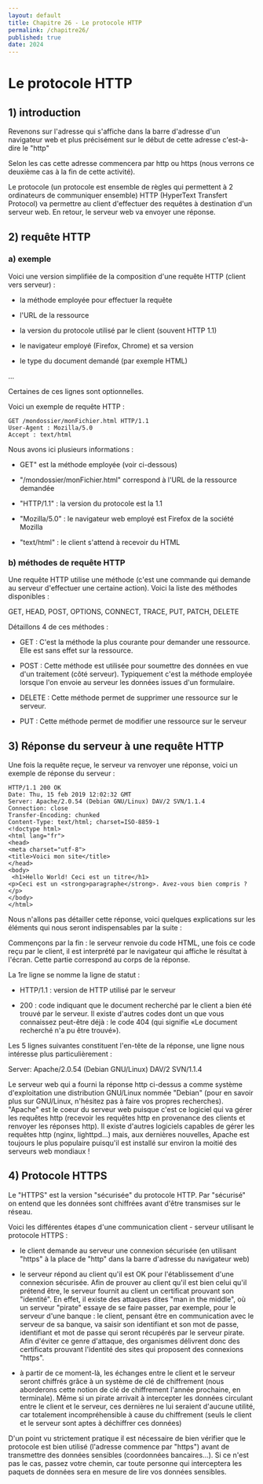 ```yaml
---
layout: default
title: Chapitre 26 - Le protocole HTTP
permalink: /chapitre26/
published: true
date: 2024
---
```


# Le protocole HTTP

## 1) introduction

Revenons sur l'adresse qui s'affiche dans la barre d'adresse d'un navigateur web et plus précisément sur le début de cette adresse c'est-à-dire le "http"

Selon les cas cette adresse commencera par http ou https (nous verrons ce deuxième cas à la fin de cette activité).

Le protocole (un protocole est ensemble de règles qui permettent à 2 ordinateurs de communiquer ensemble) HTTP (HyperText Transfert Protocol) va permettre au client d'effectuer des requêtes à destination d'un serveur web. En retour, le serveur web va envoyer une réponse.

## 2) requête HTTP

### a) exemple 

Voici une version simplifiée de la composition d'une requête HTTP (client vers serveur) :

- la méthode employée pour effectuer la requête

- l'URL de la ressource

- la version du protocole utilisé par le client (souvent HTTP 1.1)

- le navigateur employé (Firefox, Chrome) et sa version

- le type du document demandé (par exemple HTML)

...

Certaines de ces lignes sont optionnelles.

Voici un exemple de requête HTTP :

```
GET /mondossier/monFichier.html HTTP/1.1
User-Agent : Mozilla/5.0
Accept : text/html
```

Nous avons ici plusieurs informations :

- GET" est la méthode employée (voir ci-dessous)

- "/mondossier/monFichier.html" correspond à l'URL de la ressource demandée

- "HTTP/1.1" : la version du protocole est la 1.1

- "Mozilla/5.0" : le navigateur web employé est Firefox de la société Mozilla

- "text/html" : le client s'attend à recevoir du HTML

### b) méthodes de requête HTTP

Une requête HTTP  utilise une méthode (c'est une commande qui demande au serveur d'effectuer une certaine action). Voici la liste des méthodes disponibles :

GET, HEAD, POST, OPTIONS, CONNECT, TRACE, PUT, PATCH, DELETE

Détaillons 4 de ces méthodes :

- GET : C'est la méthode la plus courante pour demander une ressource. Elle est sans effet sur la ressource.

- POST : Cette méthode est utilisée pour soumettre des données en vue d'un traitement (côté serveur). Typiquement c'est la méthode employée lorsque l'on envoie au serveur les données issues d'un formulaire.

- DELETE : Cette méthode permet de supprimer une ressource sur le serveur.

- PUT : Cette méthode permet de modifier une ressource sur le serveur

## 3) Réponse du serveur à une requête HTTP

Une fois la requête reçue, le serveur va renvoyer une réponse, voici un exemple de réponse du serveur :

```
HTTP/1.1 200 OK
Date: Thu, 15 feb 2019 12:02:32 GMT
Server: Apache/2.0.54 (Debian GNU/Linux) DAV/2 SVN/1.1.4
Connection: close
Transfer-Encoding: chunked
Content-Type: text/html; charset=ISO-8859-1
<!doctype html>
<html lang="fr">
<head>
<meta charset="utf-8">
<title>Voici mon site</title>
</head>
<body>
 <h1>Hello World! Ceci est un titre</h1>
<p>Ceci est un <strong>paragraphe</strong>. Avez-vous bien compris ?</p>
</body>
</html>
```

Nous n'allons pas détailler cette réponse, voici quelques explications sur les éléments qui nous seront indispensables par la suite :

Commençons par la fin : le serveur renvoie du code HTML, une fois ce code reçu par le client, il est interprété par le navigateur qui affiche le résultat à l'écran. Cette partie correspond au corps de la réponse.

La 1re ligne se nomme la ligne de statut :

- HTTP/1.1 : version de HTTP utilisé par le serveur

- 200 : code indiquant que le document recherché par le client a bien été trouvé par le serveur. Il existe d'autres codes dont un que vous connaissez peut-être déjà : le code 404 (qui signifie  «Le document recherché n'a pu être trouvé»).

Les 5 lignes suivantes constituent l'en-tête de la réponse, une ligne nous intéresse plus particulièrement :

Server: Apache/2.0.54 (Debian GNU/Linux) DAV/2 SVN/1.1.4

Le serveur web qui a fourni la réponse http ci-dessus a comme système d'exploitation une distribution GNU/Linux nommée "Debian" (pour en savoir plus sur GNU/Linux, n'hésitez pas à faire vos propres recherches). "Apache" est le coeur du serveur web puisque c'est ce logiciel qui va gérer les requêtes http (recevoir les requêtes http en provenance des clients et renvoyer les réponses http). Il existe d'autres logiciels capables de gérer les requêtes http (nginx, lighttpd...) mais, aux dernières nouvelles, Apache est toujours le plus populaire puisqu'il est installé sur environ la moitié des serveurs web mondiaux !

## 4) Protocole HTTPS

Le "HTTPS" est la version "sécurisée" du protocole HTTP. Par "sécurisé" on entend que les données sont chiffrées avant d'être transmises sur le réseau.

Voici les différentes étapes d'une communication client - serveur utilisant le protocole HTTPS :

- le client demande au serveur une connexion sécurisée (en utilisant "https" à la place de "http" dans la barre d'adresse du navigateur web)

- le serveur répond au client qu'il est OK pour l'établissement d'une connexion sécurisée. Afin de prouver au client qu'il est bien celui qu'il prétend être, le serveur fournit au client un certificat prouvant son "identité". En effet, il existe des attaques dites "man in the middle", où un serveur "pirate" essaye de se faire passer, par exemple, pour le serveur d'une banque : le client, pensant être en communication avec le serveur de sa banque, va saisir son identifiant et son mot de passe, identifiant et mot de passe qui seront récupérés par le serveur pirate. Afin d'éviter ce genre d'attaque, des organismes délivrent donc des certificats prouvant l'identité des sites qui proposent des connexions "https".

- à partir de ce moment-là, les échanges entre le client et le serveur seront chiffrés grâce à un système de clé de chiffrement (nous aborderons cette notion de clé de chiffrement l'année prochaine, en terminale). Même si un pirate arrivait à intercepter les données circulant entre le client et le serveur, ces dernières ne lui seraient d'aucune utilité, car totalement incompréhensible à cause du chiffrement (seuls le client et le serveur sont aptes à déchiffrer ces données)

D'un point vu strictement pratique il est nécessaire de bien vérifier que le protocole est bien utilisé (l'adresse commence par "https") avant de transmettre des données sensibles (coordonnées bancaires...). Si ce n'est pas le cas, passez votre chemin, car toute personne qui interceptera les paquets de données sera en mesure de lire vos données sensibles.
